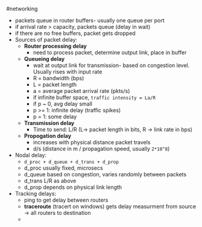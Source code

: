 #networking
- packets queue in router buffers- usually one queue per port
- if arrival rate > capacity, packets queue (delay in wait)
- if there are no free buffers, packet gets dropped
- Sources of packet delay:
	- **Router processing delay**
		- need to process packet, determine output link, place in buffer
	- **Queueing delay**
		- wait at output link for transmission- based on congestion level. Usually rises with input rate
		- R = bandwidth (bps)
		- L = packet length
		- a = average packet arrival rate (pkts/s)
		- if infinite buffer space, `traffic intensity = La/R`
		- if p ~ 0, avg delay small
		- p >= 1: infinite delay (traffic spikes)
		- p = 1: some delay
	- **Transmission delay**
		- Time to send: L/R (L-> packet length in bits, R -> link rate in bps)
	- **Propogation delay**
		- increases with physical distance packet travels
		- d/s (distance in m / propagation speed, usually `2*10^8`)
- Nodal delay:
	- `d_proc + d_queue + d_trans + d_prop`
	- d_proc usually fixed, microsecs
	- d_queue based on congestion, varies randomly between packets
	- d_trans L/R as above
	- d_prop depends on physical link length
- Tracking delays:
	- ping to get delay between routers
	- **traceroute** (tracert on windows) gets delay measurment from source -> all routers to destination
	- 